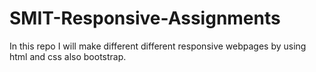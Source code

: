 # SMIT-Responsive-Assignments
In this repo I will make different different responsive webpages by using html and css also bootstrap.
